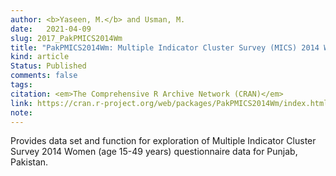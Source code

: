 ```yaml
---
author: <b>Yaseen, M.</b> and Usman, M. 
date: 	2021-04-09
slug: 2017_PakPMICS2014Wm
title: "PakPMICS2014Wm: Multiple Indicator Cluster Survey (MICS) 2014 Women Questionnaire Data for Punjab, Pakistan"
kind: article
Status: Published
comments: false
tags:
citation: <em>The Comprehensive R Archive Network (CRAN)</em>
link: https://cran.r-project.org/web/packages/PakPMICS2014Wm/index.html
note: 
---
```


Provides data set and function for exploration of Multiple Indicator Cluster Survey 2014 Women (age 15-49 years) questionnaire data for Punjab, Pakistan.